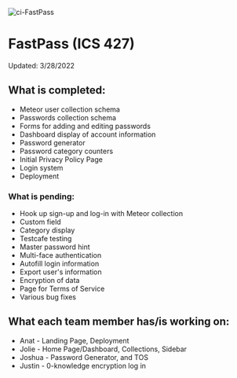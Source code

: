 ![ci-FastPass](https://github.com/FastPass-Devs/FastPass/actions/workflows/ci.yml/badge.svg)

# FastPass (ICS 427)

Updated: 3/28/2022

## What is completed:
* Meteor user collection schema
* Passwords collection schema
* Forms for adding and editing passwords
* Dashboard display of account information
* Password generator
* Password category counters
* Initial Privacy Policy Page
* Login system
* Deployment

### What is pending:
* Hook up sign-up and log-in with Meteor collection
* Custom field
* Category display
* Testcafe testing
* Master password hint
* Multi-face authentication
* Autofill login information
* Export user's information
* Encryption of data
* Page for Terms of Service
* Various bug fixes

## What each team member has/is working on:
* Anat - Landing Page, Deployment
* Jolie - Home Page/Dashboard, Collections, Sidebar
* Joshua - Password Generator, and TOS
* Justin - 0-knowledge encryption log in


